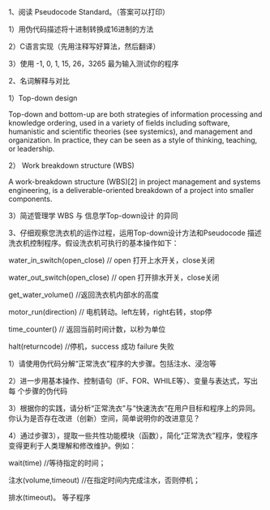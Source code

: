 1、阅读 Pseudocode Standard。（答案可以打印）

1）用伪代码描述将十进制转换成16进制的方法

2）C语言实现（先用注释写好算法，然后翻译）

3）使用 -1, 0, 1, 15, 26，3265 最为输入测试你的程序

2、名词解释与对比

1）Top-down design

Top-down and bottom-up are both strategies of information processing and knowledge ordering, used in a variety of fields including software, humanistic and scientific theories (see systemics), and management and organization. In practice, they can be seen as a style of thinking, teaching, or leadership.

2） Work breakdown structure (WBS)

A work-breakdown structure (WBS)[2] in project management and systems engineering, is a deliverable-oriented breakdown of a project into smaller components.

3）简述管理学 WBS 与 信息学Top-down设计 的异同

3、仔细观察您洗衣机的运作过程，运用Top-down设计方法和Pseudocode 描述洗衣机控制程序。假设洗衣机可执行的基本操作如下：

water_in_switch(open_close) // open 打开上水开关，close关闭

water_out_switch(open_close) // open 打开排水开关，close关闭

get_water_volume() //返回洗衣机内部水的高度

motor_run(direction) // 电机转动。left左转，right右转，stop停

time_counter() // 返回当前时间计数，以秒为单位

halt(returncode) //停机，success 成功 failure 失败

1）请使用伪代码分解“正常洗衣”程序的大步骤。包括注水、浸泡等

2）进一步用基本操作、控制语句（IF、FOR、WHILE等）、变量与表达式，写出每
个步骤的伪代码

3）根据你的实践，请分析“正常洗衣”与“快速洗衣”在用户目标和程序上的异同。
你认为是否存在改进（创新）空间，简单说明你的改进意见？

4）通过步骤3），提取一些共性功能模块（函数），简化“正常洗衣”程序，使程序
变得更利于人类理解和修改维护。例如：

wait(time) //等待指定的时间；

注水(volume,timeout) //在指定时间内完成注水，否则停机；

排水(timeout)。 等子程序

